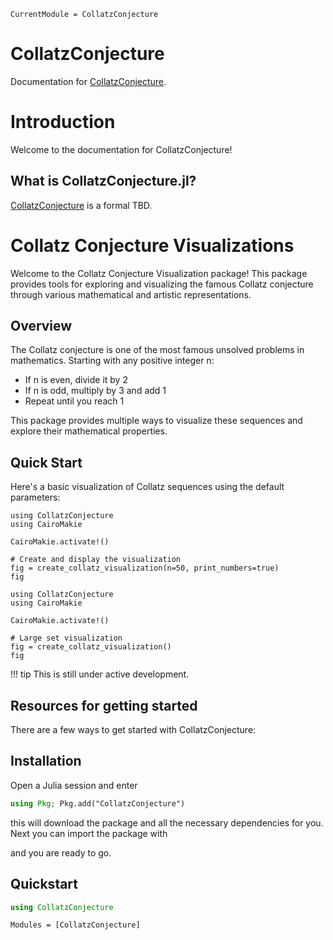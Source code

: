 ```@meta
CurrentModule = CollatzConjecture
```

# CollatzConjecture

Documentation for [CollatzConjecture](https://github.com/geekymode/CollatzConjecture.jl).

# Introduction

Welcome to the documentation for CollatzConjecture!

## What is CollatzConjecture.jl?

[CollatzConjecture](https://github.com/geekymode/CollatzConjecture.jl) is a formal TBD.


# Collatz Conjecture Visualizations

Welcome to the Collatz Conjecture Visualization package! This package provides tools for exploring and visualizing the famous Collatz conjecture through various mathematical and artistic representations.

## Overview

The Collatz conjecture is one of the most famous unsolved problems in mathematics. Starting with any positive integer n:
- If n is even, divide it by 2
- If n is odd, multiply by 3 and add 1
- Repeat until you reach 1

This package provides multiple ways to visualize these sequences and explore their mathematical properties.

## Quick Start

Here's a basic visualization of Collatz sequences using the default parameters:

```@example plots
using CollatzConjecture
using CairoMakie

CairoMakie.activate!()

# Create and display the visualization
fig = create_collatz_visualization(n=50, print_numbers=true)
fig
```

```@example plots2
using CollatzConjecture
using CairoMakie

CairoMakie.activate!()

# Large set visualization
fig = create_collatz_visualization()
fig
```

!!! tip
    This is still under active development.

## Resources for getting started

There are a few ways to get started with CollatzConjecture:

## Installation

Open a Julia session and enter

```julia
using Pkg; Pkg.add("CollatzConjecture")
```

this will download the package and all the necessary dependencies for you. Next you can import the package with


and you are ready to go.

## Quickstart

```julia
using CollatzConjecture
```



```@autodocs
Modules = [CollatzConjecture]
```